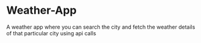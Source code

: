 # Weather-App
A weather app where you can search the city and fetch the weather details of that particular city using api calls
